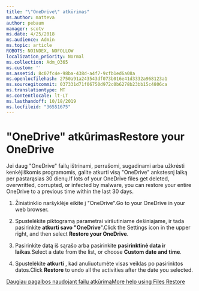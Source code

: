 ```yaml
---
title: "\"OneDrive\" atkūrimas"
ms.author: matteva
author: pebaum
manager: scotv
ms.date: 4/25/2018
ms.audience: Admin
ms.topic: article
ROBOTS: NOINDEX, NOFOLLOW
localization_priority: Normal
ms.collection: Adm_O365
ms.custom: ''
ms.assetid: 8c07fc4e-98ba-438d-a4f7-9cfb1ed6a08a
ms.openlocfilehash: 2750a91a243543df073b016e41d3332a968123a1
ms.sourcegitcommit: 037331d71f06750d972c0b6278b23bb15c4806ca
ms.translationtype: MT
ms.contentlocale: lt-LT
ms.lasthandoff: 10/18/2019
ms.locfileid: "36551675"
---
```

# <a name="restore-your-onedrive"></a><span data-ttu-id="b8a3a-102">"OneDrive" atkūrimas</span><span class="sxs-lookup"><span data-stu-id="b8a3a-102">Restore your OneDrive</span></span>

<span data-ttu-id="b8a3a-103">Jei daug "OneDrive" failų ištrinami, perrašomi, sugadinami arba užkrėsti kenkėjiškomis programomis, galite atkurti visą "OneDrive" ankstesnį laiką per pastarąsias 30 dienų.</span><span class="sxs-lookup"><span data-stu-id="b8a3a-103">If lots of your OneDrive files get deleted, overwritted, corrupted, or infected by malware, you can restore your entire OneDrive to a previous time within the last 30 days.</span></span>
  
1. <span data-ttu-id="b8a3a-104">Žiniatinklio naršyklėje eikite į "OneDrive".</span><span class="sxs-lookup"><span data-stu-id="b8a3a-104">Go to your OneDrive in your web browser.</span></span>
    
2. <span data-ttu-id="b8a3a-105">Spustelėkite piktogramą parametrai viršutiniame dešiniajame, ir tada pasirinkite **atkurti savo "OneDrive**".</span><span class="sxs-lookup"><span data-stu-id="b8a3a-105">Click the Settings icon in the upper right, and then select **Restore your OneDrive**.</span></span>
    
3. <span data-ttu-id="b8a3a-106">Pasirinkite datą iš sąrašo arba pasirinkite **pasirinktinė data ir laikas**.</span><span class="sxs-lookup"><span data-stu-id="b8a3a-106">Select a date from the list, or choose **Custom date and time**.</span></span>
    
4. <span data-ttu-id="b8a3a-107">Spustelėkite **atkurti** , kad anuliuotumėte visas veiklas po pasirinktos datos.</span><span class="sxs-lookup"><span data-stu-id="b8a3a-107">Click **Restore** to undo all the activities after the date you selected.</span></span> 
    
[<span data-ttu-id="b8a3a-108">Daugiau pagalbos naudojant failų atkūrimą</span><span class="sxs-lookup"><span data-stu-id="b8a3a-108">More help using Files Restore</span></span>](https://go.microsoft.com/fwlink/?linkid=872874)
  


